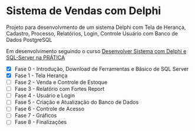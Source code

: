 # Sistema de Vendas com Delphi
 
Projeto para desenvolvmento de um sistema Delphi com Tela de Herança, Cadastro, Processo, Relatórios, Login, Controle Usuário com Banco de Dados PostgreSQL

Em desenvolvimento seguindo o curso [Desenvolver Sistema com Delphi e SQL-Server na PRÁTICA](https://www.udemy.com/course/desenvolver-sistema-com-delphi-e-sql-server-na-pratica/)

- [x] Fase 0 - Introdução, Download de Ferramentas e Básico de SQL Server
- [x] Fase 1 - Tela Herança
- [ ] Fase 2 - Venda e Controle de Estoque
- [ ] Fase 3 - Relatório com Fortes Report
- [ ] Fase 4 - Usuário e Login
- [ ] Fase 5 - Criação e Atualização do Banco de Dados
- [ ] Fase 6 - Controle de Acesso
- [ ] Fase 7 - Gráficos
- [ ] Fase 8 - Finalizações
